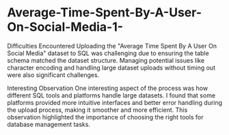 # Average-Time-Spent-By-A-User-On-Social-Media-1-
Difficulties Encountered
Uploading the "Average Time Spent By A User On Social Media" dataset to SQL was challenging due to ensuring the table schema matched the dataset structure. Managing potential issues like character encoding and handling large dataset uploads without timing out were also significant challenges.

Interesting Observation
One interesting aspect of the process was how different SQL tools and platforms handle large datasets. I found that some platforms provided more intuitive interfaces and better error handling during the upload process, making it smoother and more efficient. This observation highlighted the importance of choosing the right tools for database management tasks.
